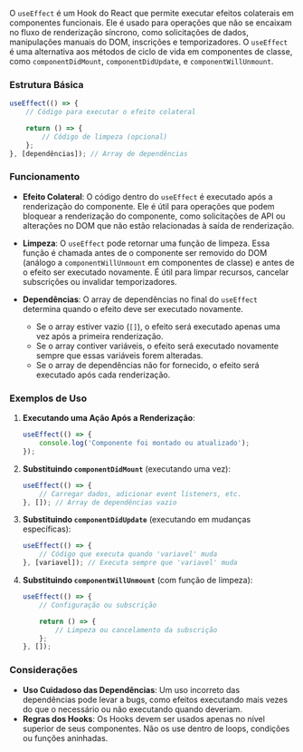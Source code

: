 O `useEffect` é um Hook do React que permite executar efeitos colaterais em componentes funcionais. Ele é usado para operações que não se encaixam no fluxo de renderização síncrono, como solicitações de dados, manipulações manuais do DOM, inscrições e temporizadores. O `useEffect` é uma alternativa aos métodos de ciclo de vida em componentes de classe, como `componentDidMount`, `componentDidUpdate`, e `componentWillUnmount`.

### Estrutura Básica

```javascript
useEffect(() => {
    // Código para executar o efeito colateral

    return () => {
        // Código de limpeza (opcional)
    };
}, [dependências]); // Array de dependências
```

### Funcionamento

- **Efeito Colateral**: O código dentro do `useEffect` é executado após a renderização do componente. Ele é útil para operações que podem bloquear a renderização do componente, como solicitações de API ou alterações no DOM que não estão relacionadas à saída de renderização.

- **Limpeza**: O `useEffect` pode retornar uma função de limpeza. Essa função é chamada antes de o componente ser removido do DOM (análogo a `componentWillUnmount` em componentes de classe) e antes de o efeito ser executado novamente. É útil para limpar recursos, cancelar subscrições ou invalidar temporizadores.

- **Dependências**: O array de dependências no final do `useEffect` determina quando o efeito deve ser executado novamente.
  - Se o array estiver vazio (`[]`), o efeito será executado apenas uma vez após a primeira renderização.
  - Se o array contiver variáveis, o efeito será executado novamente sempre que essas variáveis forem alteradas.
  - Se o array de dependências não for fornecido, o efeito será executado após cada renderização.

### Exemplos de Uso

1. **Executando uma Ação Após a Renderização**:
   ```javascript
   useEffect(() => {
       console.log('Componente foi montado ou atualizado');
   });
   ```

2. **Substituindo `componentDidMount`** (executando uma vez):
   ```javascript
   useEffect(() => {
       // Carregar dados, adicionar event listeners, etc.
   }, []); // Array de dependências vazio
   ```

3. **Substituindo `componentDidUpdate`** (executando em mudanças específicas):
   ```javascript
   useEffect(() => {
       // Código que executa quando 'variavel' muda
   }, [variavel]); // Executa sempre que 'variavel' muda
   ```

4. **Substituindo `componentWillUnmount`** (com função de limpeza):
   ```javascript
   useEffect(() => {
       // Configuração ou subscrição

       return () => {
           // Limpeza ou cancelamento da subscrição
       };
   }, []);
   ```

### Considerações

- **Uso Cuidadoso das Dependências**: Um uso incorreto das dependências pode levar a bugs, como efeitos executando mais vezes do que o necessário ou não executando quando deveriam.
- **Regras dos Hooks**: Os Hooks devem ser usados apenas no nível superior de seus componentes. Não os use dentro de loops, condições ou funções aninhadas.